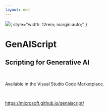 ```yaml
---
layout: end
---
```


![](https://microsoft.github.io/genaiscript/images/favicon.svg){ style="width: 12rem; margin:auto;" }

# GenAIScript

## Scripting for Generative AI

<br/>

Available in the Visual Studio Code Marketplace.

<br/>

https://microsoft.github.io/genaiscript/
